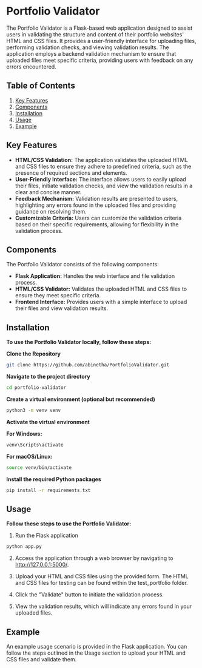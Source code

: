 # Portfolio Validator

The Portfolio Validator is a Flask-based web application designed to assist users in validating the structure and content of their portfolio websites' HTML and CSS files. It provides a user-friendly interface for uploading files, performing validation checks, and viewing validation results. The application employs a backend validation mechanism to ensure that uploaded files meet specific criteria, providing users with feedback on any errors encountered.

## Table of Contents

1. [Key Features](#key-features)
2. [Components](#components)
3. [Installation](#installation)
4. [Usage](#usage)
5. [Example](#example)

## Key Features

- **HTML/CSS Validation:** The application validates the uploaded HTML and CSS files to ensure they adhere to predefined criteria, such as the presence of required sections and elements.
- **User-Friendly Interface:** The interface allows users to easily upload their files, initiate validation checks, and view the validation results in a clear and concise manner.
- **Feedback Mechanism:** Validation results are presented to users, highlighting any errors found in the uploaded files and providing guidance on resolving them.
- **Customizable Criteria:** Users can customize the validation criteria based on their specific requirements, allowing for flexibility in the validation process.

## Components

The Portfolio Validator consists of the following components:

- **Flask Application:** Handles the web interface and file validation process.
- **HTML/CSS Validator:** Validates the uploaded HTML and CSS files to ensure they meet specific criteria.
- **Frontend Interface:** Provides users with a simple interface to upload their files and view validation results.

## Installation

**To use the Portfolio Validator locally, follow these steps:**

**Clone the Repository**

   ```bash
   git clone https://github.com/abinetha/PortfolioValidator.git
   ```
**Navigate to the project directory**

```bash
cd portfolio-validator
```
**Create a virtual environment (optional but recommended)**

```bash
python3 -m venv venv
```
**Activate the virtual environment**

**For Windows:**

```bash
venv\Scripts\activate
```
**For macOS/Linux:**

```bash
source venv/bin/activate
```
**Install the required Python packages**

```bash
pip install -r requirements.txt
```

## Usage

**Follow these steps to use the Portfolio Validator:**

1. Run the Flask application

```bash
python app.py
```
2. Access the application through a web browser by navigating to http://127.0.0.1:5000/.

3. Upload your HTML and CSS files using the provided form. The HTML and CSS files for testing can be found within the test_portfolio folder.

4. Click the "Validate" button to initiate the validation process.

5. View the validation results, which will indicate any errors found in your uploaded files.

## Example

An example usage scenario is provided in the Flask application. You can follow the steps outlined in the Usage section to upload your HTML and CSS files and validate them.
